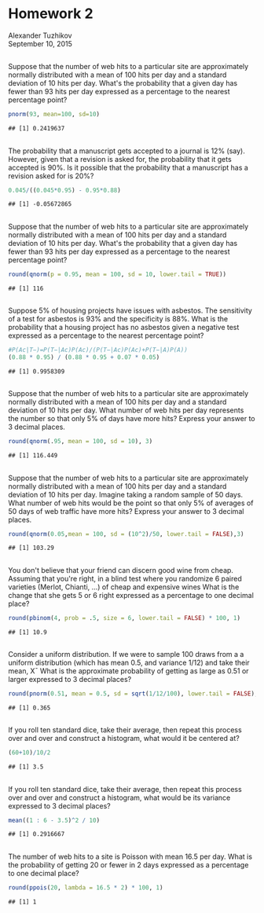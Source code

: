 # Homework 2
Alexander Tuzhikov  
September 10, 2015  

##

Suppose that the number of web hits to a particular site are approximately normally distributed with a mean of 100 hits per day and a standard deviation of 10 hits per day. What's the probability that a given day has fewer than 93 hits per day expressed as a percentage to the nearest percentage point?


```r
pnorm(93, mean=100, sd=10)
```

```
## [1] 0.2419637
```

##

The probability that a manuscript gets accepted to a journal is 12% (say). However, given that a revision is asked for, the probability that it gets accepted is 90%. Is it possible that the probability that a manuscript has a revision asked for is 20%?

```r
0.045/((0.045*0.95) - 0.95*0.88)
```

```
## [1] -0.05672865
```

##

Suppose that the number of web hits to a particular site are approximately normally distributed with a mean of 100 hits per day and a standard deviation of 10 hits per day. What's the probability that a given day has fewer than 93 hits per day expressed as a percentage to the nearest percentage point?

```r
round(qnorm(p = 0.95, mean = 100, sd = 10, lower.tail = TRUE))
```

```
## [1] 116
```
##

Suppose 5% of housing projects have issues with asbestos. The sensitivity of a test for asbestos is 93% and the specificity is 88%. What is the probability that a housing project has no asbestos given a negative test expressed as a percentage to the nearest percentage point?


```r
#P(Ac|T−)=P(T−|Ac)P(Ac)/(P(T−|Ac)P(Ac)+P(T−|A)P(A))
(0.88 * 0.95) / (0.88 * 0.95 + 0.07 * 0.05)
```

```
## [1] 0.9958309
```

##

Suppose that the number of web hits to a particular site are approximately normally distributed with a mean of 100 hits per day and a standard deviation of 10 hits per day.
What number of web hits per day represents the number so that only 5% of days have more hits? Express your answer to 3 decimal places.


```r
round(qnorm(.95, mean = 100, sd = 10), 3)
```

```
## [1] 116.449
```

## 

Suppose that the number of web hits to a particular site are approximately normally distributed with a mean of 100 hits per day and a standard deviation of 10 hits per day.
Imagine taking a random sample of 50 days. What number of web hits would be the point so that only 5% of averages of 50 days of web traffic have more hits? Express your answer to 3 decimal places. 

```r
round(qnorm(0.05,mean = 100, sd = (10^2)/50, lower.tail = FALSE),3)
```

```
## [1] 103.29
```

##

You don't believe that your friend can discern good wine from cheap. Assuming that you're right, in a blind test where you randomize 6 paired varieties (Merlot, Chianti, ...) of cheap and expensive wines
What is the change that she gets 5 or 6 right expressed as a percentage to one decimal place?


```r
round(pbinom(4, prob = .5, size = 6, lower.tail = FALSE) * 100, 1)
```

```
## [1] 10.9
```

##

Consider a uniform distribution. If we were to sample 100 draws from a a uniform distribution (which has mean 0.5, and variance 1/12) and take their mean, Xˉ
What is the approximate probability of getting as large as 0.51 or larger expressed to 3 decimal places?


```r
round(pnorm(0.51, mean = 0.5, sd = sqrt(1/12/100), lower.tail = FALSE),3)
```

```
## [1] 0.365
```

##

If you roll ten standard dice, take their average, then repeat this process over and over and construct a histogram,
what would it be centered at?

```r
(60+10)/10/2
```

```
## [1] 3.5
```

##

If you roll ten standard dice, take their average, then repeat this process over and over and construct a histogram,
what would be its variance expressed to 3 decimal places?

```r
mean((1 : 6 - 3.5)^2 / 10)
```

```
## [1] 0.2916667
```

##

The number of web hits to a site is Poisson with mean 16.5 per day.
What is the probability of getting 20 or fewer in 2 days expressed as a percentage to one decimal place?


```r
round(ppois(20, lambda = 16.5 * 2) * 100, 1)
```

```
## [1] 1
```
